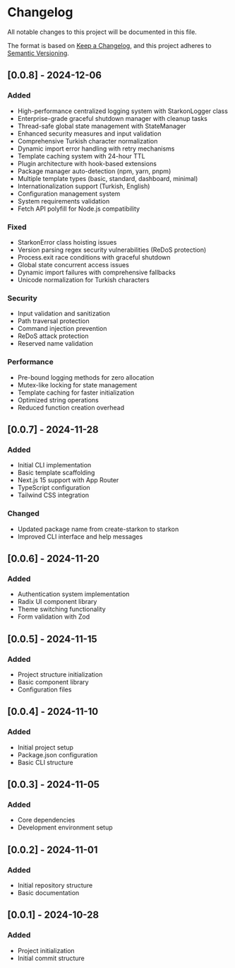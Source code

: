 # Changelog

All notable changes to this project will be documented in this file.

The format is based on [Keep a Changelog](https://keepachangelog.com/en/1.0.0/),
and this project adheres to [Semantic Versioning](https://semver.org/spec/v2.0.0.html).

## [0.0.8] - 2024-12-06

### Added

- High-performance centralized logging system with StarkonLogger class
- Enterprise-grade graceful shutdown manager with cleanup tasks
- Thread-safe global state management with StateManager
- Enhanced security measures and input validation
- Comprehensive Turkish character normalization
- Dynamic import error handling with retry mechanisms
- Template caching system with 24-hour TTL
- Plugin architecture with hook-based extensions
- Package manager auto-detection (npm, yarn, pnpm)
- Multiple template types (basic, standard, dashboard, minimal)
- Internationalization support (Turkish, English)
- Configuration management system
- System requirements validation
- Fetch API polyfill for Node.js compatibility

### Fixed

- StarkonError class hoisting issues
- Version parsing regex security vulnerabilities (ReDoS protection)
- Process.exit race conditions with graceful shutdown
- Global state concurrent access issues
- Dynamic import failures with comprehensive fallbacks
- Unicode normalization for Turkish characters

### Security

- Input validation and sanitization
- Path traversal protection
- Command injection prevention
- ReDoS attack protection
- Reserved name validation

### Performance

- Pre-bound logging methods for zero allocation
- Mutex-like locking for state management
- Template caching for faster initialization
- Optimized string operations
- Reduced function creation overhead

## [0.0.7] - 2024-11-28

### Added

- Initial CLI implementation
- Basic template scaffolding
- Next.js 15 support with App Router
- TypeScript configuration
- Tailwind CSS integration

### Changed

- Updated package name from create-starkon to starkon
- Improved CLI interface and help messages

## [0.0.6] - 2024-11-20

### Added

- Authentication system implementation
- Radix UI component library
- Theme switching functionality
- Form validation with Zod

## [0.0.5] - 2024-11-15

### Added

- Project structure initialization
- Basic component library
- Configuration files

## [0.0.4] - 2024-11-10

### Added

- Initial project setup
- Package.json configuration
- Basic CLI structure

## [0.0.3] - 2024-11-05

### Added

- Core dependencies
- Development environment setup

## [0.0.2] - 2024-11-01

### Added

- Initial repository structure
- Basic documentation

## [0.0.1] - 2024-10-28

### Added

- Project initialization
- Initial commit structure
